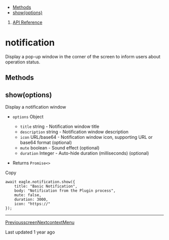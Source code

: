 * [Methods](#z1a5y)
* [show(options)](#tkp0d)

1. [API Reference](/plugin-api/api)
# notification

Display a pop-up window in the corner of the screen to inform users about operation status.

## Methods

## show(options)

Display a notification window

* `options` Object

  + `title` string - Notification window title
  + `description` string - Notification window description
  + `icon` URL/base64 - Notification window icon, supporting URL or base64 format (optional)
  + `mute` boolean - Sound effect (optional)
  + `duration` Integer - Auto-hide duration (milliseconds) (optional)
* Returns `Promise<>`

Copy
```
await eagle.notification.show({
    title: "Basic Notification",
    body: "Notification from the Plugin process",
    mute: false,
    duration: 3000,
    icon: "https://"
});
```

---

[Previousscreen](/plugin-api/api/screen)[NextcontextMenu](/plugin-api/api/context-menu)

Last updated 1 year ago
